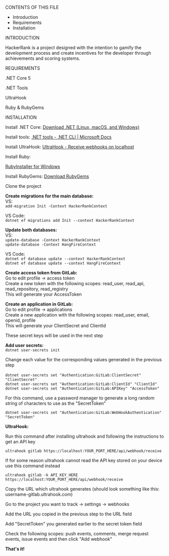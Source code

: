 CONTENTS OF THIS FILE

- Introduction
- Requirements
- Installation

INTRODUCTION

HackerRank is a project designed with the intention to gamify the development process and create incentives for the developer through achievements and scoring systems.

REQUIREMENTS

.NET Core 5 <br>

.NET Tools<br>

UltraHook<br>

Ruby & RubyGems<br>

INSTALLATION

Install .NET Core:
[Download .NET (Linux, macOS, and Windows)](https://dotnet.microsoft.com/download)

Install tools:
[.NET tools - .NET CLI | Microsoft Docs](https://docs.microsoft.com/en-us/dotnet/core/tools/global-tools)

Install UltraHook:
[UltraHook - Receive webhooks on localhost](https://www.ultrahook.com/faq)

Install Ruby:

[RubyInstaller for Windows](https://rubyinstaller.org/)

Install RubyGems:
[Download RubyGems](https://rubygems.org/pages/download)

Clone the project

**Create migrations for the main database:** <br>
VS: <br>
`add-migration Init -Context HackerRankContext`

VS Code: <br>
`dotnet ef migrations add Init --context HackerRankContext`

**Update both databases:** <br>
VS: <br>
`update-database -Context HackerRankContext` <br>
`update-database -Context HangFireContext`

VS Code: <br>
`dotnet ef database update --context HackerRankContext` <br>
`dotnet ef database update --context HangFireContext`

**Create access token from GitLab:** <br>
Go to edit profile -> access token <br>
Create a new token with the following scopes: read_user, read_api, read_repository, read_registry <br>
This will generate your AccessToken <br>

**Create an application in GitLab:** <br>
Go to edit profile -> applications <br>
Create a new application with the following scopes: read_user, email, openid, profile <br>
This will generate your ClientSecret and ClientId <br>

These secret keys will be used in the next step

**Add user secrets:** <br>
`dotnet user-secrets init`

Change each value for the corresponding values generated in the previous step <br><br>
`dotnet user-secrets set "Authentication:GitLab:ClientSecret" "ClientSecret"` <br>
`dotnet user-secrets set "Authentication:GitLab:ClientId" "ClientId"` <br>
`dotnet user-secrets set "Authentication:GitLab:APIKey" "AccessToken"` <br>

For this command, use a password manager to generate a long random string of characters to use as the "SecretToken"<br>

`dotnet user-secrets set "Authentication:GitLab:WebHookAuthentication" "SecretToken"`<br>

**UltraHook:**<br>

Run this command after installing ultrahook and following the instructions to get an API key<br>

`ultrahook gitlab https://localhost:YOUR_PORT_HERE/api/webhook/receive`<br>

If for some reason ultrahook cannot read the API key stored on your device use this command instead<br>

`ultrahook gitlab -k API_KEY_HERE https://localhost:YOUR_PORT_HERE/api/webhook/receive`<br>

Copy the URL which ultrahook generates (should look something like this: username-gitlab.ultrahook.com)<br>

Go to the project you want to track -> settings -> webhooks<br>

Add the URL you copied in the previous step to the URL field<br>

Add "SecretToken" you generated earlier to the secret token field<br>

Check the following scopes: push events, comments, merge request events, issue events and then click "Add webhook"<br>

**That's it!**